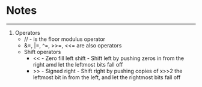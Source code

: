 # Notes
----
<ol>
<li>
Operators

<ul>
<li>// - is the floor modulus operator</li>
<li>&=, |=, ^=, >>=, <<= are also operators  </li>
<li>Shift operators
<ul>
<li><< - Zero fill left shift - Shift left by pushing zeros in from the right amd let the leftmost bits fall off </li>
<li>>> - Signed right - Shift right by pushing copies of x>>2 the leftmost bit in from the left, and let the rightmost bits fall off</li>
</ul>
</li>
</ul>
</li>
</ol>
